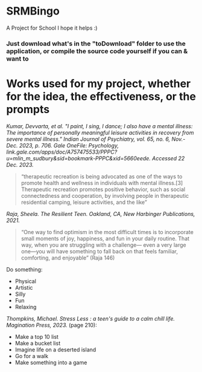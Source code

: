 # SRMBingo
A Project for School
I hope it helps :)


### Just download what's in the "toDownload" folder to use the application, or compile the source code yourself if you can & want to 

# Works used for my project, whether for the idea, the effectiveness, or the prompts

*Kumar, Devvarta, et al. "I paint, I sing, I dance; I also have a mental illness: The importance of personally meaningful leisure activities in recovery from severe mental illness." Indian Journal of Psychiatry, vol. 65, no. 6, Nov.-Dec. 2023, p. 706. Gale OneFile: Psychology, link.gale.com/apps/doc/A757475533/PPPC?u=mlin_m_sudbury&sid=bookmark-PPPC&xid=5660eede. Accessed 22 Dec. 2023.*

> “therapeutic recreation is being advocated as one of the ways to promote health and wellness in individuals with mental illness.[3] Therapeutic recreation promotes positive behavior,
> such as social connectedness and cooperation, by involving people in therapeutic residential camping, leisure activities, and the like” 


*Raja, Sheela. The Resilient Teen. Oakland, CA, New Harbinger Publications, 2021.*
> “One way to find optimism in the most difficult times is to incorporate small moments of joy, happiness, and fun in your daily routine. That way, when you are struggling with a challenge—
> even a very large one—you will have something to fall back on that feels familiar, comforting, and enjoyable” (Raja 146)

Do something:
+ Physical
+ Artistic
+ Silly
+ Fun
+ Relaxing



*Thompkins, Michael. Stress Less : a teen's guide to a calm chill life. Magination Press, 2023.*
(page 210):
+ Make a top 10 list
+ Make a bucket list
+ Imagine life on a deserted island
+ Go for a walk
+ Make something into a game
